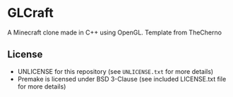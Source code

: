 # GLCraft

A Minecraft clone made in C++ using OpenGL.
Template from TheCherno

## License
- UNLICENSE for this repository (see `UNLICENSE.txt` for more details)
- Premake is licensed under BSD 3-Clause (see included LICENSE.txt file for more details)